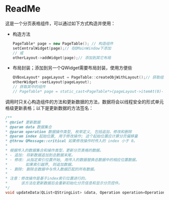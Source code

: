 # ReadMe

这是一个分页表格组件，可以通过如下方式构造并使用：

* 构造方法 

  ```CPP
  PageTable* page = new PageTable(); // 构造组件
  setCentralWidget(page);// 在QMainWindow下添加
  // 或
  otherLayout->addWidget(page);// 添加到其它布局
  ```

* 布局封装；添加到另一个QWidget需要布局封装，使用方便些
  ```cpp
  QVBoxLayout* pageLayout = PageTable::createObjWithLayout();// 获取组件的封装
  otherWidget->setLayout(pageLayout);
  // 获取其中的组件
  // PageTable* page = static_cast<PageTable*>(pageLayout->itemAt(0)->widget());
  ```



调用时只关心构造组件的方法和更新数据的方法，数据将会以线程安全的形式单元格级更新表格；以下是更新数据的方法签名：

```cpp
/**
* @brief 更新数据
* @param data 数据集合
* @param operation 数据操作类型, 枚举定义, 包括追加、修改和删除
* @param index 起始位置, 用于修改操作; 这个起始位置应计算分页偏移量
* @throw QMessage::critical 如果修改操作时传入的 index 小于 0。
*
* 根据传入的数据集合和操作类型，更新分页表格的数据。
* - 追加: 将新数据追加到总数据末尾。
* - 修改: 从指定索引位置开始, 用传入的数据替换总数据中的相应位置数据。
*        如果索引越界, 则追加数据。
* - 删除: 删除总数据中与传入数据匹配的所有数据。
*
* 注意：修改操作是基于index索引位置进行的。
*      该方法在更新数据后会重新初始化分页信息和显示分页控件。
*/
void updateData(QList<QStringList> &data, Operation operation=Operation::Append, int index=-1);
```